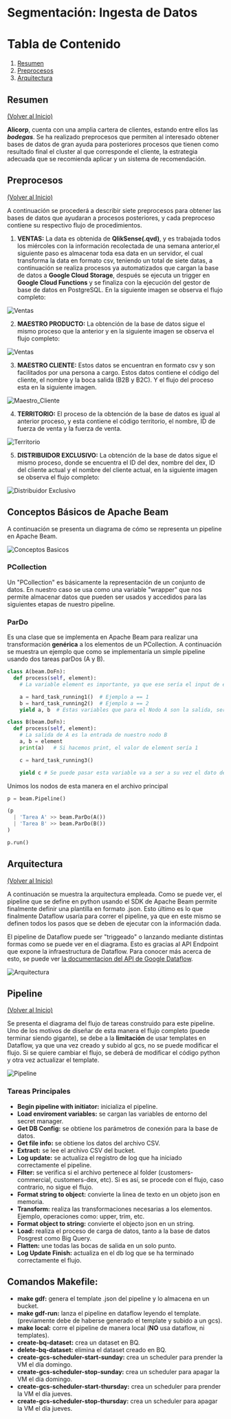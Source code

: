 # Segmentación: Ingesta de Datos

# Tabla de Contenido

1. [Resumen](#resumen)
2. [Preprocesos](#preprocesos)
3. [Arquitectura](#arquitectura)

## Resumen

[(Volver al Inicio)](#tabla-de-contenido)

**Alicorp**, cuenta con una amplia cartera de clientes, estando entre ellos las __*bodegas*__. Se ha realizado preprocesos que permiten al interesado obtener bases de datos de gran ayuda para posteriores procesos que tienen como resultado final el cluster al que corresponde el cliente, la estrategia adecuada que se recomienda aplicar y un sistema de recomendación.

## Preprocesos

[(Volver al Inicio)](#tabla-de-contenido)

A continuación se procederá a describir siete preprocesos para obtener las bases de datos que ayudaran a procesos posteriores, y cada preproceso contiene su respectivo flujo de procedimientos.

1. **VENTAS:** La data es obtenida de **QlikSense(.qvd)**, y es trabajada todos los miércoles con la información recolectada de una semana anterior,el siguiente paso es almacenar toda esa data en un servidor, el cual transforma la data en formato csv, teniendo un total de siete datas, a continuación se realiza procesos ya automatizados que cargan la base de datos a **Google Cloud Storage**, después se ejecuta un trigger en **Google Cloud Functions** y se finaliza con la ejecución del gestor de base de datos en PostgreSQL. En la siguiente imagen se observa el flujo completo:

![Ventas](img/automated.jpg "Ventas")

2. **MAESTRO PRODUCTO:** La obtención de la base de datos sigue el mismo proceso que la anterior y en la siguiente imagen se observa el flujo completo:

![Ventas](img/automated.jpg "Ventas")

3. **MAESTRO CLIENTE:** Estos datos se encuentran en formato csv y son facilitados por una persona a cargo. Estos datos contiene el código del cliente, el nombre y la boca salida (B2B y B2C). Y el flujo del proceso esta en la siguiente imagen.

![Maestro_Cliente](img/automated.jpg "Maestro_Cliente")

4. **TERRITORIO:** El proceso de la obtención de la base de datos es igual al anterior proceso, y esta contiene el código territorio, el nombre, ID de fuerza de venta y la fuerza de venta.

![Territorio](img/automated.jpg "Territorio")

5. **DISTRIBUIDOR EXCLUSIVO:** La obtención de la base de datos sigue el mismo proceso, donde se encuentra el ID del dex, nombre del dex, ID del cliente actual y el nombre del cliente actual, en la siguiente imagen se observa el flujo completo:

![Distribuidor Exclusivo](img/automated.jpg "Distribuidor Exclusivo")


## Conceptos Básicos de Apache Beam

A continuación se presenta un diagrama de cómo se representa un pipeline en Apache Beam.

![Conceptos Basicos](img/basic_concepts.png)

### PCollection

Un "PCollection" es básicamente la representación de un conjunto de datos. En nuestro caso se usa como una variable "wrapper" que nos permite almacenar datos que pueden ser usados y accedidos para las siguientes etapas de nuestro pipeline.

### ParDo

Es una clase que se implementa en Apache Beam para realizar una transformación **genérica** a los elementos de un PCollection. A continuación se muestra un ejemplo que como se implementaría un simple pipeline usando dos tareas parDos (A y B).

```python
class A(beam.DoFn):
  def process(self, element):
    # La variable element es importante, ya que ese sería el input de entrada de nuestro nodo o tarea A en el Pipeline

    a = hard_task_running1()  # Ejemplo a == 1
    b = hard_task_running2()  # Ejemplo a == 2
    yield a, b  # Estas variables que para el Nodo A son la salida, sería los elementos de entrada para otro nodo, es decir del B
```
```python
class B(beam.DoFn):
  def process(self, element):
    # La salida de A es la entrada de nuestro nodo B
    a, b = element
    print(a)   # Si hacemos print, el valor de element sería 1

    c = hard_task_running3()

    yield c # Se puede pasar esta variable va a ser a su vez el dato de entrada para otro nodo. 
```
Unimos los nodos de esta manera en el archivo principal
```python
p = beam.Pipeline()

(p
  | 'Tarea A' >> beam.ParDo(A())
  | 'Tarea B' >> beam.ParDo(B())   
)

p.run()
```

## Arquitectura

[(Volver al Inicio)](#tabla-de-contenido)

A continuación se muestra la arquitectura empleada. Como se puede ver, el pipeline que se define en python usando el SDK de Apache Beam permite finalmente definir una plantilla en formato .json. Esto último es lo que finalmente Dataflow usaría para correr el pipeline, ya que en este mismo se definen todos los pasos que se deben de ejecutar con la información dada.

El pipeline de Dataflow puede ser "triggeado" o lanzando mediante distintas formas como se puede ver en el diagrama. Esto es gracias al API Endpoint que expone la infraestructura de Dataflow. Para conocer más acerca de esto, se puede ver [la documentacion del API de Google Dataflow](https://cloud.google.com/dataflow/docs/reference/rest).

![Arquitectura](img/architecture.png "Arquitectura")

## Pipeline

[(Volver al Inicio)](#tabla-de-contenido)

Se presenta el diagrama del flujo de tareas construido para este pipeline. Uno de los motivos de diseñar de esta manera el flujo completo (puede terminar siendo gigante), se debe a la **limitación** de usar templates en Dataflow, ya que una vez creado y subido al gcs, no se puede modificar el flujo. Si se quiere cambiar el flujo, se deberá de modificar el código python y otra vez actualizar el template.

![Pipeline](img/pipeline.png)

### Tareas Principales

- **Begin pipeline with initiator:** inicializa el pipeline.
- **Load enviroment variables:** se cargan las variables de entorno del secret manager.
- **Get DB Config:** se obtiene los parámetros de conexión para la base de datos.
- **Get file info:** se obtiene los datos del archivo CSV.
- **Extract:** se lee el archivo CSV del bucket.
- **Log update:** se actualiza el registro de log que ha iniciado correctamente el pipeline.
- **Filter:** se verifica si el archivo pertenece al folder (customers-commercial, customers-dex, etc). Si es así, se procede con el flujo, caso contrario, no sigue el flujo.
- **Format string to object:** convierte la linea de texto en un objeto json en memoria.
- **Transform:** realiza las transformaciones necesarias a los elementos. Ejemplo, operaciones como: upper, trim, etc.
- **Format object to string:** convierte el objecto json en un string.
- **Load:** realiza el proceso de carga de datos, tanto a la base de datos Posgrest como Big Query.
- **Flatten:** une todas las bocas de salida en un solo punto.
- **Log Update Finish:** actualiza en el db log que se ha terminado correctamente el flujo. 

## Comandos Makefile:
- **make gdf:** genera el template .json del pipeline y lo almacena en un bucket.
- **make gdf-run:** lanza el pipeline en dataflow leyendo el template. (previamente debe de haberse generado el template y subido a un gcs).
- **make local:** corre el pipeline de manera local (**NO** usa dataflow, ni templates).
- **create-bq-dataset:** crea un dataset en BQ.
- **delete-bq-dataset:** elimina el dataset creado en BQ.
- **create-gcs-scheduler-start-sunday:** crea un scheduler para prender la VM el día domingo.
- **create-gcs-scheduler-stop-sunday:** crea un scheduler para apagar la VM el día domingo.
- **create-gcs-scheduler-start-thursday:** crea un scheduler para prender la VM el día jueves.
- **create-gcs-scheduler-stop-thursday:** crea un scheduler para apagar la VM el día jueves.